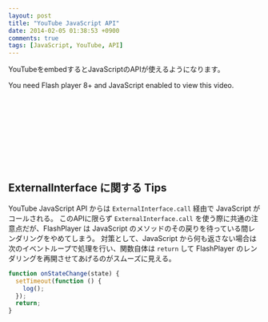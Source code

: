```yaml
---
layout: post
title: "YouTube JavaScript API"
date: 2014-02-05 01:38:53 +0900
comments: true
tags: [JavaScript, YouTube, API]
---
```

YouTubeをembedするとJavaScriptのAPIが使えるようになります。
<script type="text/javascript" src="http://ajax.googleapis.com/ajax/libs/swfobject/2.2/swfobject.js"></script>
<div id="ytapiplayer">
  You need Flash player 8+ and JavaScript enabled to view this video.
</div>
<div id="log" style="height:150px;overflow-y:scroll;white-space:pre-wrap;font-family:monospace;font-size:12px;line-height:16px;">
</div>
<script type="text/javascript">
var STATES = {
  '-1': '未開始',
  '0': '終了',
  '1': '再生中',
  '2': '一時停止中',
  '3': 'バッファリング中',
  '5': '頭出し済み'
};
var params = { allowScriptAccess: "always" };
var atts = { id: "myytplayer" };
swfobject.embedSWF(
  "http://www.youtube.com/v/u1zgFlCw8Aw?enablejsapi=1&playerapiid=ytplayer",
  "ytapiplayer", "425", "356", "8", null, null, params, atts
  );
var $log = $('#log');

function onYouTubePlayerReady(playerId) {
  var ytplayer = document.getElementById("myytplayer");
  ytplayer.addEventListener('onStateChange', 'onStateChange');
}
function onStateChange(state) {
  log('onStateChange:', state, '=', STATES['' + state]);
}
function log() {
  $log
    .text($log.text() + Array.prototype.join.call(arguments, ' ') + '\n')
    .scrollTop($log.prop('scrollHeight'));
}
</script>

## ExternalInterface に関する Tips

YouTube JavaScript API からは `ExternalInterface.call` 経由で JavaScript がコールされる。
このAPIに限らず `ExternalInterface.call` を使う際に共通の注意点だが、FlashPlayer は JavaScript のメソッドのその戻りを待っている間レンダリングをやめてしまう。
対策として、JavaScript から何も返さない場合は次のイベントループで処理を行い、関数自体は `return` して FlashPlayer のレンダリングを再開させてあげるのがスムーズに見える。

```javascript
function onStateChange(state) {
  setTimeout(function () {
    log();
  });
  return;
}
```
